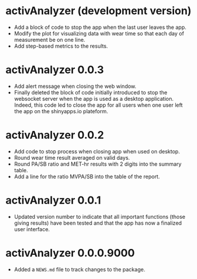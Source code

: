 # activAnalyzer (development version)
* Add a block of code to stop the app when the last user leaves the app.
* Modify the plot for visualizing data with wear time so that each day of measurement be on one line.
* Add step-based metrics to the results.

# activAnalyzer 0.0.3
* Add alert message when closing the web window.
* Finally deleted the block of code initially introduced to stop the websocket server when the app is used as a desktop application. Indeed, this code led to close the app for all users when one user left the app on the shinyapps.io plateform.

# activAnalyzer 0.0.2

* Add code to stop process when closing app when used on desktop.
* Round wear time result averaged on valid days.
* Round PA/SB ratio and MET-hr results with 2 digits into the summary table.
* Add a line for the ratio MVPA/SB into the table of the report.

# activAnalyzer 0.0.1

* Updated version number to indicate that all important functions (those giving results) have been tested and that the app has now a finalized user interface.

# activAnalyzer 0.0.0.9000

* Added a `NEWS.md` file to track changes to the package.
